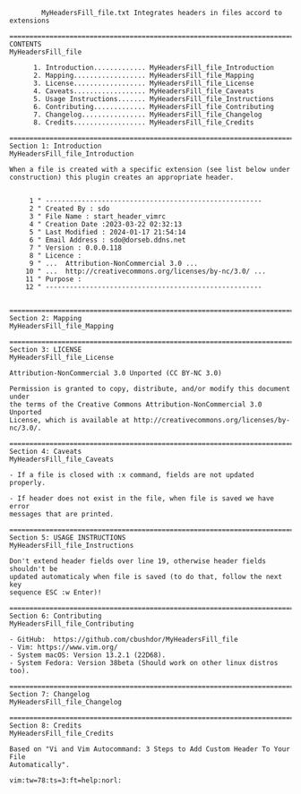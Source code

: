             MyHeadersFill_file.txt Integrates headers in files accord to extensions

    ==============================================================================
    CONTENTS                                                  MyHeadersFill_file

          1. Introduction............. MyHeadersFill_file_Introduction
          2. Mapping.................. MyHeadersFill_file_Mapping
          3. License.................. MyHeadersFill_file_License
          4. Caveats.................. MyHeadersFill_file_Caveats
          5. Usage Instructions....... MyHeadersFill_file_Instructions
          6. Contributing............. MyHeadersFill_file_Contributing
          7. Changelog................ MyHeadersFill_file_Changelog
          8. Credits.................. MyHeadersFill_file_Credits

    ==============================================================================
    Section 1: Introduction                      MyHeadersFill_file_Introduction

    When a file is created with a specific extension (see list below under
    construction) this plugin creates an appropriate header.


         1 " ------------------------------------------------------
         2 " Created By : sdo
         3 " File Name : start_header_vimrc
         4 " Creation Date :2023-03-22 02:32:13
         5 " Last Modified : 2024-01-17 21:54:14
         6 " Email Address : sdo@dorseb.ddns.net
         7 " Version : 0.0.0.118
         8 " Licence :
         9 " ...  Attribution-NonCommercial 3.0 ...
        10 " ...  http://creativecommons.org/licenses/by-nc/3.0/ ...
        11 " Purpose :
        12 " ------------------------------------------------------


    ==============================================================================
    Section 2: Mapping                                MyHeadersFill_file_Mapping

    ==============================================================================
    Section 3: LICENSE                                MyHeadersFill_file_License

    Attribution-NonCommercial 3.0 Unported (CC BY-NC 3.0)

    Permission is granted to copy, distribute, and/or modify this document under
    the terms of the Creative Commons Attribution-NonCommercial 3.0 Unported
    License, which is available at http://creativecommons.org/licenses/by-nc/3.0/.

    ==============================================================================
    Section 4: Caveats                                MyHeadersFill_file_Caveats

    - If a file is closed with :x command, fields are not updated properly.

    - If header does not exist in the file, when file is saved we have error
    messages that are printed.

    ==============================================================================
    Section 5: USAGE INSTRUCTIONS                MyHeadersFill_file_Instructions

    Don't extend header fields over line 19, otherwise header fields shouldn't be
    updated automaticaly when file is saved (to do that, follow the next key
    sequence ESC :w Enter)!

    ==============================================================================
    Section 6: Contributing                      MyHeadersFill_file_Contributing

    - GitHub:  https://github.com/cbushdor/MyHeadersFill_file
    - Vim: https://www.vim.org/
    - System macOS: Version 13.2.1 (22D68).
    - System Fedora: Version 38beta (Should work on other linux distros too).

    ==============================================================================
    Section 7: Changelog                            MyHeadersFill_file_Changelog

    ==============================================================================
    Section 8: Credits                                MyHeadersFill_file_Credits

    Based on "Vi and Vim Autocommand: 3 Steps to Add Custom Header To Your File
    Automatically".

    vim:tw=78:ts=3:ft=help:norl:


            
